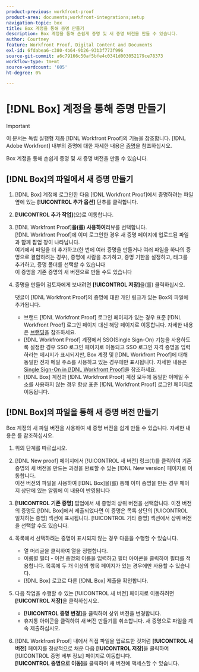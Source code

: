 ```yaml
---
product-previous: workfront-proof
product-area: documents;workfront-integrations;setup
navigation-topic: box
title: Box 계정을 통해 증명 만들기
description: Box 계정을 통해 손쉽게 증명 및 새 증명 버전을 만들 수 있습니다.
author: Courtney
feature: Workfront Proof, Digital Content and Documents
exl-id: 6fdabea6-c380-4b64-9b26-93b3f773f996
source-git-commit: a6c79166c50af5bfe4c0341d003052179ce78373
workflow-type: tm+mt
source-wordcount: '605'
ht-degree: 0%

---
```


# [!DNL Box] 계정을 통해 증명 만들기

>[!IMPORTANT]
>
>이 문서는 독립 실행형 제품 [!DNL Workfront Proof]의 기능을 참조합니다. [!DNL Adobe Workfront] 내부의 증명에 대한 자세한 내용은 [증명](../../../review-and-approve-work/proofing/proofing.md)을 참조하십시오.

Box 계정을 통해 손쉽게 증명 및 새 증명 버전을 만들 수 있습니다.

## [!DNL Box]의 파일에서 새 증명 만들기

1. [!DNL Box] 계정에 로그인한 다음 [!DNL Workfront Proof]에서 증명하려는 파일 옆에 있는 **[!UICONTROL 추가 옵션]** 단추를 클릭합니다.
1. **[!UICONTROL 추가 작업]**(으)로 이동합니다.
1. [!DNL Workfront Proof]&#x200B;**을(를) 사용하여**&#x200B;리뷰를 선택합니다.\
   [!DNL Workfront Proof]에 이미 로그인한 경우 새 증명 페이지에 업로드된 파일과 함께 팝업 창이 나타납니다.\
   여기에서 파일을 더 추가하고(한 번에 여러 증명을 만들거나 여러 파일을 하나의 증명으로 결합하려는 경우), 증명에 사람을 추가하고, 증명 기한을 설정하고, 태그를 추가하고, 증명 폴더를 선택할 수 있습니다\
   이 증명을 기존 증명의 새 버전으로 만들 수도 있습니다

1. 증명을 만들어 검토자에게 보내려면 **[!UICONTROL 저장]**&#x200B;을(를) 클릭하십시오.

   댓글이 [!DNL Workfront Proof]의 증명에 대한 개인 링크가 있는 Box의 파일에 추가됩니다.

   * 브랜드 [!DNL Workfront Proof] 로그인 페이지가 있는 경우 표준 [!DNL Workfront Proof] 로그인 페이지 대신 해당 페이지로 이동합니다. 자세한 내용은 [브랜딩](https://support.workfront.com/hc/en-us/sections/115000921208-Branding)을 참조하세요.
   * [!DNL Workfront Proof] 계정에서 SSO(Single Sign-On) 기능을 사용하도록 설정한 경우 SSO 로그인 페이지로 이동되고 SSO 로그인 자격 증명을 입력하라는 메시지가 표시되지만, Box 계정 및 [!DNL Workfront Proof]에 대해 동일한 전자 메일 주소를 사용하고 있는 경우에만 표시됩니다. 자세한 내용은 [Single Sign-On in [!DNL Workfront Proof]](../../../workfront-proof/wp-acct-admin/managing-security/single-sign-on-overview.md)을 참조하세요.
   * [!DNL Box] 계정과 [!DNL Workfront Proof] 계정 모두에 동일한 이메일 주소를 사용하지 않는 경우 항상 표준 [!DNL Workfront Proof] 로그인 페이지로 이동됩니다.

## [!DNL Box]의 파일을 통해 새 증명 버전 만들기

Box 계정의 새 파일 버전을 사용하여 새 증명 버전을 쉽게 만들 수 있습니다. 자세한 내용은 를 참조하십시오.

1. 위의 단계를 따르십시오.
1. [!DNL New proof] 페이지에서 [!UICONTROL 새 버전] 링크(1)를 클릭하여 기존 증명의 새 버전을 만드는 과정을 완료할 수 있는 [!DNL New version] 페이지로 이동합니다.\
   이전 버전의 파일을 사용하여 [!DNL Box]을(를) 통해 이미 증명을 만든 경우 페이지 상단에 있는 알림에 이 내용이 반영됩니다
1. **[!UICONTROL 기존 증명]** 팝업에서 새 증명의 상위 버전을 선택합니다. 이전 버전의 증명도 [!DNL Box]에서 제출되었다면 이 증명은 목록 상단의 [!UICONTROL 일치하는 증명] 섹션에 표시됩니다. [!UICONTROL 기타 증명] 섹션에서 상위 버전을 선택할 수도 있습니다.
1. 목록에서 선택하려는 증명이 표시되지 않는 경우 다음을 수행할 수 있습니다.

   * 열 머리글을 클릭하여 열을 정렬합니다.
   * 이름별 필터 - 이전 증명의 이름을 입력하고 필터 아이콘을 클릭하여 필터를 적용합니다. 목록에 두 개 이상의 항목 페이지가 있는 경우에만 사용할 수 있습니다.
   * [!DNL Box] 로고로 다른 [!DNL Box] 제출을 확인합니다.

1. 다음 작업을 수행할 수 있는 [!UICONTROL 새 버전] 페이지로 이동하려면 **[!UICONTROL 저장]**&#x200B;을 클릭하십시오.

   * **[!UICONTROL 증명 변경]**&#x200B;을 클릭하여 상위 버전을 변경합니다.
   * 휴지통 아이콘을 클릭하여 새 버전 만들기를 취소합니다. 새 증명으로 파일을 계속 제출하십시오.

1. [!DNL Workfront Proof] 내에서 직접 파일을 업로드한 것처럼 **[!UICONTROL 새 버전]** 페이지를 정상적으로 채운 다음 **[!UICONTROL 저장]**&#x200B;을 클릭하여 [!UICONTROL 증명 세부 정보] 페이지로 이동합니다.\
   **[!UICONTROL 증명으로 이동]**&#x200B;을 클릭하여 새 버전에 액세스할 수 있습니다.
